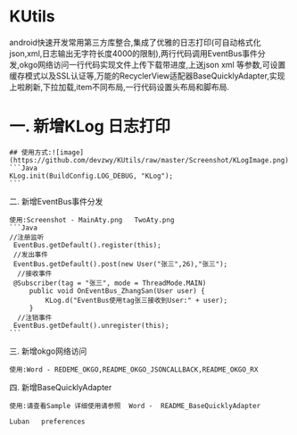 KUtils
========
android快速开发常用第三方库整合,集成了优雅的日志打印(可自动格式化json,xml,日志输出无字符长度4000的限制),两行代码调用EventBus事件分发,okgo网络访问一行代码实现文件上传下载带进度,上送json xml 等参数,可设置缓存模式以及SSL认证等,万能的RecyclerView适配器BaseQuicklyAdapter,实现上啦刷新,下拉加载,item不同布局,一行代码设置头布局和脚布局.

 # 一. 新增KLog 日志打印

    ## 使用方式:![image](https://github.com/devzwy/KUtils/raw/master/Screenshot/KLogImage.png)
    ```Java
    KLog.init(BuildConfig.LOG_DEBUG, "KLog");
    ```
 二. 新增EventBus事件分发

    使用:Screenshot - MainAty.png   TwoAty.png
    ```Java
    //注册监听
     EventBus.getDefault().register(this);
     //发出事件
     EventBus.getDefault().post(new User("张三",26),"张三");
      //接收事件
     @Subscriber(tag = "张三", mode = ThreadMode.MAIN)
         public void OnEventBus_ZhangSan(User user) {
             KLog.d("EventBus使用tag张三接收到User:" + user);
         }
      //注销事件
     EventBus.getDefault().unregister(this);
    ```


 三. 新增okgo网络访问

    使用:Word - REDEME_OKGO,README_OKGO_JSONCALLBACK,README_OKGO_RX

 四. 新增BaseQuicklyAdapter

    使用:请查看Sample 详细使用请参照  Word -  README_BaseQuicklyAdapter

    Luban   preferences